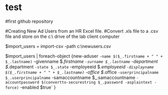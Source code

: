 # test
#first github repository

#Creating New Ad Users from an HR Excel file.
#Convert .xls file to a .csv file and store on the c:\ drive of the lab client computer

$import_users = import-csv -path c:\newusers.csv

$import_users | foreach-object {new-aduser `
-name $($_.firstname + " " + $_.lastname) `
-givenname $_.firstname `
-surname $_.lastname `
-department $_.department `
-state $_.state `
-employeeid $_.employeeid `
-displayname $($_.firstname + " " + $_.lastname) `
-office $_.office `
-userprincipalname $_.userprincipalname `
-samaccountname $_.samaccountname `
-accountpassword $(convertto-securestring $_.password -asplaintext -force) `
-enabled $true`
}
